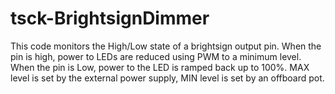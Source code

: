 # tsck-BrightsignDimmer

This code monitors the High/Low state of a brightsign output pin. When the pin is high, power to LEDs are reduced using PWM to a minimum level. When the pin is Low, power to the LED is ramped back up to 100%.
MAX level is set by the external power supply, MIN level is set by an offboard pot.
